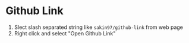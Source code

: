 # Github Link

1. Slect slash separated string like `sakin97/github-link` from web page
2. Right click and select "Open Github Link"
